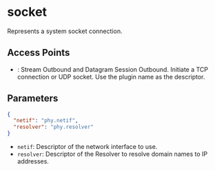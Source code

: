 # socket

Represents a system socket connection.

## Access Points

- : Stream Outbound and Datagram Session Outbound. Initiate a TCP connection or UDP socket. Use the plugin name as the descriptor.

## Parameters

```json
{
  "netif": "phy.netif",
  "resolver": "phy.resolver"
}
```

- `netif`: Descriptor of the network interface to use.
- `resolver`: Descriptor of the Resolver to resolve domain names to IP addresses.
